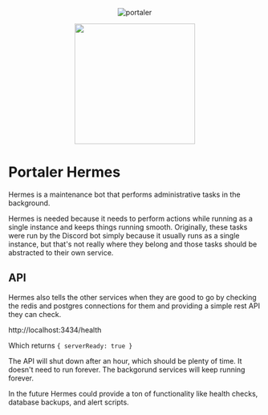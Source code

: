 <p align="center">
  <img alt="portaler" src="https://portaler.zone/portaler-github.png" />
</p>

<p align="center">
  <img src="https://static.wikia.nocookie.net/enfuturama/images/0/0d/Hermes.png/revision/latest?cb=20170719011119" height="240px" />
</p>

# Portaler Hermes

Hermes is a maintenance bot that performs administrative tasks in the background.

Hermes is needed because it needs to perform actions while running as a single instance and keeps things running smooth. Originally, these tasks were run by the Discord bot simply because it usually runs as a single instance, but that's not really where they belong and those tasks should be abstracted to their own service.

## API

Hermes also tells the other services when they are good to go by checking the redis and postgres connections for them and providing a simple rest API they can check.

http://localhost:3434/health

Which returns `{ serverReady: true }`

The API will shut down after an hour, which should be plenty of time. It doesn't need to run forever. The backgorund services will keep running forever.

In the future Hermes could provide a ton of functionality like health checks, database backups, and alert scripts.
